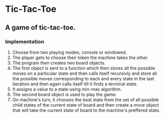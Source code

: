 # Tic-Tac-Toe

## A game of tic-tac-toe.

### Implementation
1. Choose from two playing modes, console or windowed.
2. The player gets to choose their token the machine takes the other.
3. The program then creates two board objects.
4. The first object is sent to a function which then stores all the possible moves on a particular state and then calls itself recursivly and store all the possible moves corresponding to each and every state in the last iteration and then again calls itself till it finds a terminal state.
5. It assigns a value to a state using min-max algorithm.
6. The second board object is used to play the game.
7. On machine's turn, it chooses the best state from the set of all possible child states of the current state of board and then create a move object that will take the current state of board to the machine's preffered state.
